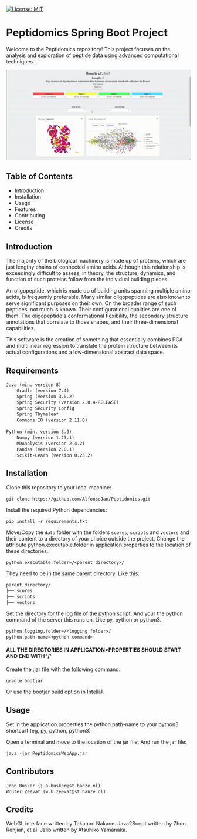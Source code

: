 [![License: MIT](https://img.shields.io/badge/License-MIT-yellow.svg)](https://opensource.org/licenses/MIT)

# Peptidomics Spring Boot Project

Welcome to the Peptidomics repository! This project focuses on the analysis and exploration of peptide data using advanced computational techniques.

![image](src/main/resources/static/images/tutorial.gif)

## Table of Contents

* Introduction
* Installation
* Usage
* Features
* Contributing
* License
* Credits

## Introduction

The majority of the biological machinery is made up of proteins, which are just lengthy chains of connected amino acids. Although this relationship is exceedingly difficult to assess, in theory, the structure, dynamics, and function of such proteins follow from the individual building pieces.

An oligopeptide, which is made up of building units spanning multiple amino acids, is frequently preferable. Many similar oligopeptides are also known to serve significant purposes on their own. On the broader range of such peptides, not much is known. Their configurational qualities are one of them. The oligopeptide's conformational flexibility, the secondary structure annotations that correlate to those shapes, and their three-dimensional capabilities.

This software is the creation of something that essentially combines PCA and multilinear regression to translate the protein structure between its actual configurations and a low-dimensional abstract data space.

## Requirements
````
Java (min. version 8)
    Gradle (version 7.4)
    Spring (version 3.0.2)
    Spring Security (version 2.0.4-RELEASE)
    Spring Security Config
    Spring Thymeleaf
    Commons IO (version 2.11.0)

Python (min. version 3.9)
    Numpy (version 1.23.1)
    MDAnalysis (version 2.4.2)
    Pandas (version 2.0.1)
    Scikit-Learn (version 0.23.2)
````
## Installation
Clone this repository to your local machine:
````
git clone https://github.com/AlfonsoJan/Peptidomics.git
````

Install the required Python dependencies:
````
pip install -r requirements.txt
````

Move/Copy the `data` folder with the folders `scores`, `scripts` and `vectors` and their content to a directory of your choice outside the project.
Change the attribute python.executable.folder in application.properties to the location of these directories.
```
python.executable.folder=/<parent directory>/
```

They need to be in the same parent directory. Like this:

```
parent directory/
├── scores
├── scripts
├── vectors
```

Set the directory for the log file of the python script. And your the python command of the server this runs on. Like py, python or python3.

```
python.logging.folder=/<logging folder>/
python.path-name=<python command>
```

#### **ALL THE DIRECTORIES IN APPLICATION>PROPERTIES SHOULD START AND END WITH '/'**

Create the .jar file with the following command:
```
gradle bootjar
```
Or use the bootjar build option in IntelliJ.


## Usage

Set in the application.properties the python.path-name to your python3 shortcurt (eg, py, python, python3)

Open a terminal and move to the location of the jar file. And run the jar file:
```
java -jar PeptidomicsWebApp.jar
```

## Contributors
```
John Busker (j.a.busker@st.hanze.nl)
Wouter Zeevat (w.h.zeevat@st.hanze.nl)
```

## Credits
WebGL interface written by Takanori Nakane. Java2Script written by Zhou Renjian, et al. Jzlib written by Atsuhiko Yamanaka. 